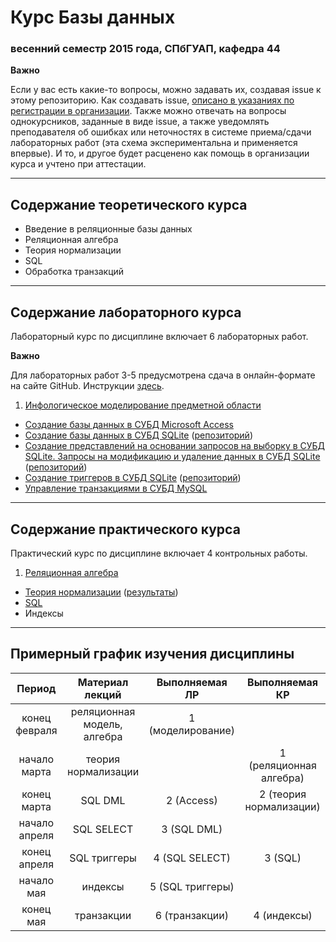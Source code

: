 # Курс Базы данных
### весенний семестр 2015 года, СПбГУАП, кафедра 44

__Важно__

Если у вас есть какие-то вопросы, можно задавать их, создавая issue к этому репозиторию. Как создавать issue, [описано в указаниях по регистрации в организации](https://github.com/db2015ss/students). Также можно отвечать на вопросы однокурсников, заданные в виде issue, а также уведомлять преподавателя об ошибках или неточностях в системе приема/сдачи лабораторных работ (эта схема экспериментальна и применяется впервые). И то, и другое будет расценено как помощь в организации курса и учтено при аттестации.

-----

## Содержание теоретического курса

* Введение в реляционные базы данных
* Реляционная алгебра
* Теория нормализации
* SQL
* Обработка транзакций

-----

## Содержание лабораторного курса

Лабораторный курс по дисциплине включает 6 лабораторных работ.

__Важно__

Для лабораторных работ 3-5 предусмотрена сдача в онлайн-формате на сайте GitHub. Инструкции [здесь](https://github.com/db2015ss/syllabus/blob/master/git.md).

1. [Инфологическое моделирование предметной области](https://github.com/db2015ss/syllabus/blob/master/labwork1.md)
* [Создание базы данных в СУБД Microsoft Access](https://github.com/db2015ss/syllabus/blob/master/labwork2.md)
* [Создание базы данных в СУБД SQLite](https://github.com/db2015ss/syllabus/blob/master/labwork3.md) ([репозиторий](https://github.com/db2015ss/labwork3))
* [Создание представлений на основании запросов на выборку в СУБД SQLite. Запросы на модификацию и удаление данных в СУБД SQLite](https://github.com/db2015ss/syllabus/blob/master/labwork4.md) ([репозиторий](https://github.com/db2015ss/labwork4))
* [Создание триггеров в СУБД SQLite](https://github.com/db2015ss/syllabus/blob/master/labwork5.md) ([репозиторий](https://github.com/db2015ss/labwork5))
* [Управление транзакциями в СУБД MySQL](https://github.com/db2015ss/syllabus/blob/master/labwork6.md)

-----

## Содержание практического курса

Практический курс по дисциплине включает 4 контрольных работы.

1. [Реляционная алгебра](https://github.com/db2015ss/syllabus/blob/master/test1.md)
* [Теория нормализации](https://github.com/db2015ss/syllabus/blob/master/test2.md) ([результаты](https://github.com/db2015ss/syllabus/blob/master/test2res.md))
* [SQL](https://github.com/db2015ss/syllabus/blob/master/test3.md)
* Индексы

-----

## Примерный график изучения дисциплины

|     Период    |       Материал лекций       |   Выполняемая ЛР  |      Выполняемая КР     |
|:-------------:|:---------------------------:|:-----------------:|:-----------------------:|
| конец февраля | реляционная модель, алгебра | 1 (моделирование) |                         |
| начало марта  | теория нормализации         |                   | 1 (реляционная алгебра) |
| конец марта   | SQL DML                     | 2 (Access)        | 2 (теория нормализации) |
| начало апреля | SQL SELECT                  | 3 (SQL DML)       |                         |
| конец апреля  | SQL триггеры                | 4 (SQL SELECT)    | 3 (SQL)                 |
| начало мая    | индексы                     | 5 (SQL триггеры)  |                         |
| конец мая     | транзакции                  | 6 (транзакции)    | 4 (индексы)             |